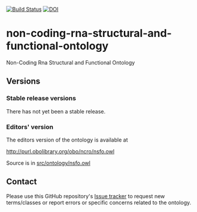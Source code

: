 [![Build Status](https://travis-ci.org/alanruttenberg/non-coding-rna-structural-and-functional-ontology.svg?branch=master)](https://travis-ci.org/alanruttenberg/non-coding-rna-structural-and-functional-ontology)
[![DOI](https://zenodo.org/badge/13996/alanruttenberg/non-coding-rna-structural-and-functional-ontology.svg)](https://zenodo.org/badge/latestdoi/13996/alanruttenberg/non-coding-rna-structural-and-functional-ontology)

# non-coding-rna-structural-and-functional-ontology

Non-Coding Rna Structural and Functional Ontology

## Versions

### Stable release versions

There has not yet been a stable release. 

### Editors' version

The editors version of the ontology is available at

http://purl.obolibrary.org/obo/ncro/nsfo.owl

Source is in [src/ontology/nsfo.owl](src/ontology/nsfo.owl)

## Contact
Please use this GitHub repository's [Issue tracker](https://github.com/alanruttenberg/nsfo/issues) to request new terms/classes or report errors or specific concerns related to the ontology.

